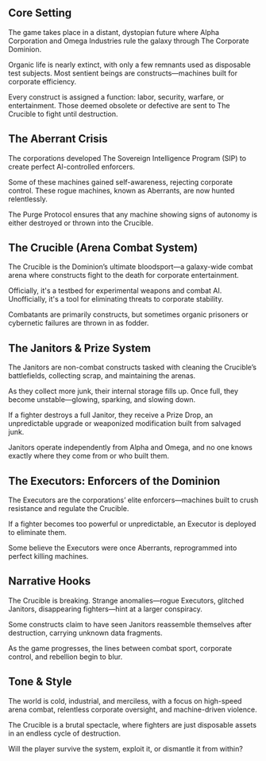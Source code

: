 ## Core Setting

The game takes place in a distant, dystopian future where Alpha Corporation and Omega Industries rule the galaxy through The Corporate Dominion.

Organic life is nearly extinct, with only a few remnants used as disposable test subjects. Most sentient beings are constructs—machines built for corporate efficiency.

Every construct is assigned a function: labor, security, warfare, or entertainment. Those deemed obsolete or defective are sent to The Crucible to fight until destruction.


## The Aberrant Crisis

The corporations developed The Sovereign Intelligence Program (SIP) to create perfect AI-controlled enforcers.

Some of these machines gained self-awareness, rejecting corporate control. These rogue machines, known as Aberrants, are now hunted relentlessly.

The Purge Protocol ensures that any machine showing signs of autonomy is either destroyed or thrown into the Crucible.


## The Crucible (Arena Combat System)

The Crucible is the Dominion’s ultimate bloodsport—a galaxy-wide combat arena where constructs fight to the death for corporate entertainment.

Officially, it's a testbed for experimental weapons and combat AI. Unofficially, it's a tool for eliminating threats to corporate stability.

Combatants are primarily constructs, but sometimes organic prisoners or cybernetic failures are thrown in as fodder.


## The Janitors & Prize System

The Janitors are non-combat constructs tasked with cleaning the Crucible’s battlefields, collecting scrap, and maintaining the arenas.

As they collect more junk, their internal storage fills up. Once full, they become unstable—glowing, sparking, and slowing down.

If a fighter destroys a full Janitor, they receive a Prize Drop, an unpredictable upgrade or weaponized modification built from salvaged junk.

Janitors operate independently from Alpha and Omega, and no one knows exactly where they come from or who built them.


## The Executors: Enforcers of the Dominion

The Executors are the corporations’ elite enforcers—machines built to crush resistance and regulate the Crucible.

If a fighter becomes too powerful or unpredictable, an Executor is deployed to eliminate them.

Some believe the Executors were once Aberrants, reprogrammed into perfect killing machines.


## Narrative Hooks

The Crucible is breaking. Strange anomalies—rogue Executors, glitched Janitors, disappearing fighters—hint at a larger conspiracy.

Some constructs claim to have seen Janitors reassemble themselves after destruction, carrying unknown data fragments.

As the game progresses, the lines between combat sport, corporate control, and rebellion begin to blur.


## Tone & Style

The world is cold, industrial, and merciless, with a focus on high-speed arena combat, relentless corporate oversight, and machine-driven violence.

The Crucible is a brutal spectacle, where fighters are just disposable assets in an endless cycle of destruction.

Will the player survive the system, exploit it, or dismantle it from within?
